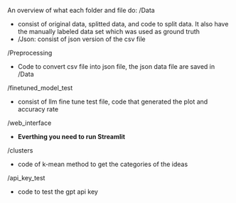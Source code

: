An overview of what each folder and file do:
/Data
- consist of original data, splitted data, and code to split data. It also have the manually labeled data set which was used as ground truth
- /Json: consist of json version of the csv file

/Preprocessing
- Code to convert csv file into json file, the json data file are saved in /Data

/finetuned_model_test
- consist of llm fine tune test file, code that generated the plot and accuracy rate

/web_interface
- **Everthing you need to run Streamlit**

/clusters
- code of k-mean method to get the categories of the ideas

/api_key_test
- code to test the gpt api key
